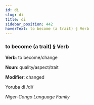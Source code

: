 ```yaml
---
id: di
slug: di
title: di
sidebar_position: 442
hoverText: to become (a trait) § Verb
---
```


### to become (a trait) § Verb

**Verb**: to become/change

**Noun**: quality/aspect/trait

**Modifier**: changed

Yoruba di /di/

*Niger-Congo Language Family*